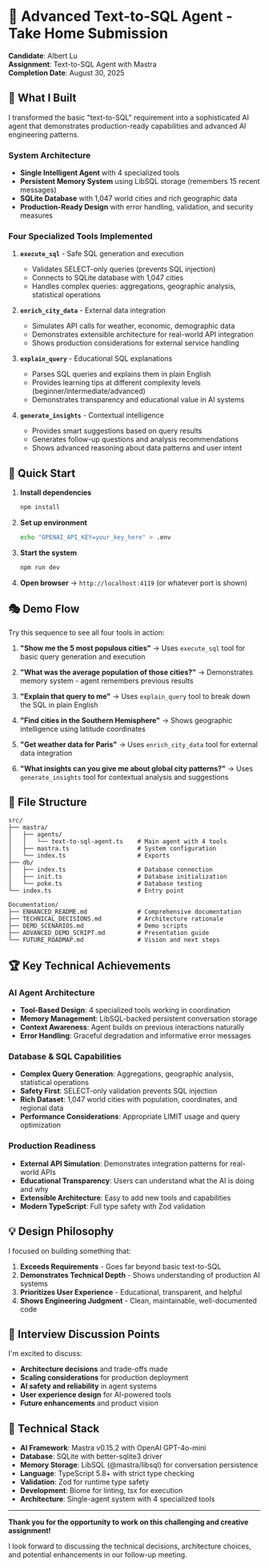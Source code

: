 # 🚀 Advanced Text-to-SQL Agent - Take Home Submission

**Candidate**: Albert Lu  
**Assignment**: Text-to-SQL Agent with Mastra  
**Completion Date**: August 30, 2025

## 🎯 What I Built

I transformed the basic "text-to-SQL" requirement into a sophisticated AI agent that demonstrates production-ready capabilities and advanced AI engineering patterns.

### **System Architecture**
- **Single Intelligent Agent** with 4 specialized tools
- **Persistent Memory System** using LibSQL storage (remembers 15 recent messages)
- **SQLite Database** with 1,047 world cities and rich geographic data
- **Production-Ready Design** with error handling, validation, and security measures

### **Four Specialized Tools Implemented**

1. **`execute_sql`** - Safe SQL generation and execution
   - Validates SELECT-only queries (prevents SQL injection)
   - Connects to SQLite database with 1,047 cities
   - Handles complex queries: aggregations, geographic analysis, statistical operations

2. **`enrich_city_data`** - External data integration
   - Simulates API calls for weather, economic, demographic data
   - Demonstrates extensible architecture for real-world API integration
   - Shows production considerations for external service handling

3. **`explain_query`** - Educational SQL explanations
   - Parses SQL queries and explains them in plain English
   - Provides learning tips at different complexity levels (beginner/intermediate/advanced)
   - Demonstrates transparency and educational value in AI systems

4. **`generate_insights`** - Contextual intelligence
   - Provides smart suggestions based on query results
   - Generates follow-up questions and analysis recommendations
   - Shows advanced reasoning about data patterns and user intent

## 🚀 Quick Start

1. **Install dependencies**
   ```bash
   npm install
   ```

2. **Set up environment**
   ```bash
   echo "OPENAI_API_KEY=your_key_here" > .env
   ```

3. **Start the system**
   ```bash
   npm run dev
   ```

4. **Open browser** → `http://localhost:4119` (or whatever port is shown)

## 🎭 Demo Flow

Try this sequence to see all four tools in action:

1. **"Show me the 5 most populous cities"** 
   → Uses `execute_sql` tool for basic query generation and execution

2. **"What was the average population of those cities?"** 
   → Demonstrates memory system - agent remembers previous results

3. **"Explain that query to me"** 
   → Uses `explain_query` tool to break down the SQL in plain English

4. **"Find cities in the Southern Hemisphere"** 
   → Shows geographic intelligence using latitude coordinates

5. **"Get weather data for Paris"** 
   → Uses `enrich_city_data` tool for external data integration

6. **"What insights can you give me about global city patterns?"** 
   → Uses `generate_insights` tool for contextual analysis and suggestions

## 📁 File Structure

```
src/
├── mastra/
│   ├── agents/
│   │   └── text-to-sql-agent.ts    # Main agent with 4 tools
│   ├── mastra.ts                   # System configuration
│   └── index.ts                    # Exports
├── db/
│   ├── index.ts                    # Database connection
│   ├── init.ts                     # Database initialization
│   └── poke.ts                     # Database testing
└── index.ts                        # Entry point

Documentation/
├── ENHANCED_README.md              # Comprehensive documentation
├── TECHNICAL_DECISIONS.md          # Architecture rationale
├── DEMO_SCENARIOS.md               # Demo scripts
├── ADVANCED_DEMO_SCRIPT.md         # Presentation guide
└── FUTURE_ROADMAP.md               # Vision and next steps
```

## 🏆 Key Technical Achievements

### **AI Agent Architecture**
- **Tool-Based Design**: 4 specialized tools working in coordination
- **Memory Management**: LibSQL-backed persistent conversation storage
- **Context Awareness**: Agent builds on previous interactions naturally
- **Error Handling**: Graceful degradation and informative error messages

### **Database & SQL Capabilities**
- **Complex Query Generation**: Aggregations, geographic analysis, statistical operations
- **Safety First**: SELECT-only validation prevents SQL injection
- **Rich Dataset**: 1,047 world cities with population, coordinates, and regional data
- **Performance Considerations**: Appropriate LIMIT usage and query optimization

### **Production Readiness**
- **External API Simulation**: Demonstrates integration patterns for real-world APIs
- **Educational Transparency**: Users can understand what the AI is doing and why
- **Extensible Architecture**: Easy to add new tools and capabilities
- **Modern TypeScript**: Full type safety with Zod validation

## 💡 Design Philosophy

I focused on building something that:
1. **Exceeds Requirements** - Goes far beyond basic text-to-SQL
2. **Demonstrates Technical Depth** - Shows understanding of production AI systems
3. **Prioritizes User Experience** - Educational, transparent, and helpful
4. **Shows Engineering Judgment** - Clean, maintainable, well-documented code

## 🎯 Interview Discussion Points

I'm excited to discuss:
- **Architecture decisions** and trade-offs made
- **Scaling considerations** for production deployment
- **AI safety and reliability** in agent systems
- **User experience design** for AI-powered tools
- **Future enhancements** and product vision

## 🔧 Technical Stack

- **AI Framework**: Mastra v0.15.2 with OpenAI GPT-4o-mini
- **Database**: SQLite with better-sqlite3 driver
- **Memory Storage**: LibSQL (@mastra/libsql) for conversation persistence  
- **Language**: TypeScript 5.8+ with strict type checking
- **Validation**: Zod for runtime type safety
- **Development**: Biome for linting, tsx for execution
- **Architecture**: Single-agent system with 4 specialized tools

---

**Thank you for the opportunity to work on this challenging and creative assignment!**

I look forward to discussing the technical decisions, architecture choices, and potential enhancements in our follow-up meeting.

